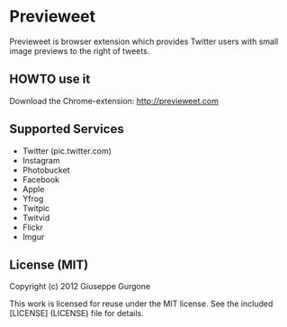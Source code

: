 # Previeweet

Previeweet is browser extension which provides Twitter users with small image previews to the right of tweets.

## HOWTO use it


Download the Chrome-extension: http://previeweet.com

## Supported Services

* Twitter (pic.twitter.com)
* Instagram
* Photobucket
* Facebook
* Apple
* Yfrog
* Twitpic
* Twitvid
* Flickr
* Imgur

## License (MIT)

Copyright (c) 2012 Giuseppe Gurgone

This work is licensed for reuse under the MIT license.
See the included [LICENSE] (LICENSE) file for details.